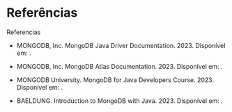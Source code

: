 # Referências

Referencias

* MONGODB, Inc. MongoDB Java Driver Documentation. 2023. Disponível em: [](https://mongodb.github.io/mongo-java-driver/).

* MONGODB, Inc. MongoDB Atlas Documentation. 2023. Disponível em: [](https://docs.atlas.mongodb.com/).

* MONGODB University. MongoDB for Java Developers Course. 2023. Disponível em: [](https://university.mongodb.com/courses/M220J/about).

* BAELDUNG. Introduction to MongoDB with Java. 2023. Disponível em: [](https://www.baeldung.com/java-mongodb).